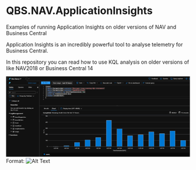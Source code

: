# QBS.NAV.ApplicationInsights

Examples of running Application Insights on older versions of NAV and Business Central

Application Insights is an incredibly powerful tool to analyse telemetry for Business Central.

In this repository you can read how to use KQL analysis on older versions of like NAV2018 or Business Central 14

![Chart1](/Images/SlowQueriesPerHour.png)
Format: ![Alt Text](url)
